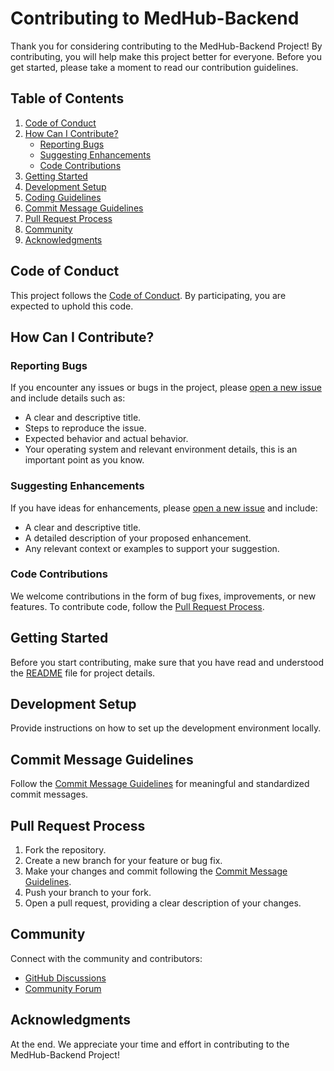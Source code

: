 # Contributing to MedHub-Backend

Thank you for considering contributing to the MedHub-Backend Project! By contributing, you will help make this project better for everyone. Before you get started, please take a moment to read our contribution guidelines.

## Table of Contents

1. [Code of Conduct](#code-of-conduct)
2. [How Can I Contribute?](#how-can-i-contribute)
    - [Reporting Bugs](#reporting-bugs)
    - [Suggesting Enhancements](#suggesting-enhancements)
    - [Code Contributions](#code-contributions)
3. [Getting Started](#getting-started)
4. [Development Setup](#development-setup)
5. [Coding Guidelines](#coding-guidelines)
6. [Commit Message Guidelines](#commit-message-guidelines)
7. [Pull Request Process](#pull-request-process)
8. [Community](#community)
9. [Acknowledgments](#acknowledgments)

## Code of Conduct

This project follows the [Code of Conduct](CODE_OF_CONDUCT.md). By participating, you are expected to uphold this code.

## How Can I Contribute?

### Reporting Bugs

If you encounter any issues or bugs in the project, please [open a new issue](https://github.com/MuhammdObadaa/MedHub-Backend/issues/new) and include details such as:

- A clear and descriptive title.
- Steps to reproduce the issue.
- Expected behavior and actual behavior.
- Your operating system and relevant environment details, this is an important point as you know.

### Suggesting Enhancements

If you have ideas for enhancements, please [open a new issue](https://github.com/MuhammdObadaa/MedHub-Backend/issues/new) and include:

- A clear and descriptive title.
- A detailed description of your proposed enhancement.
- Any relevant context or examples to support your suggestion.

### Code Contributions

We welcome contributions in the form of bug fixes, improvements, or new features. To contribute code, follow the [Pull Request Process](#pull-request-process).

## Getting Started

Before you start contributing, make sure that you have read and understood the [README](README.md) file for project details.

## Development Setup

Provide instructions on how to set up the development environment locally.

## Commit Message Guidelines

Follow the [Commit Message Guidelines](CONTRIBUTING.md#commit-message-guidelines) for meaningful and standardized commit messages.

## Pull Request Process

1. Fork the repository.
2. Create a new branch for your feature or bug fix.
3. Make your changes and commit following the [Commit Message Guidelines](CONTRIBUTING.md#commit-message-guidelines).
4. Push your branch to your fork.
5. Open a pull request, providing a clear description of your changes.

## Community

Connect with the community and contributors:

- [GitHub Discussions](https://github.com/MuhammdObadaa/MedHub-Backend/discussions)
- [Community Forum](https://community.example.com)

## Acknowledgments

At the end. We appreciate your time and effort in contributing to the MedHub-Backend Project!
